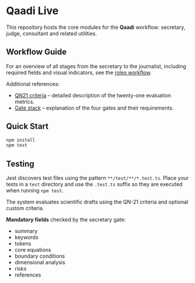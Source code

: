 # Qaadi Live

This repository hosts the core modules for the **Qaadi** workflow: secretary, judge, consultant and related utilities.

## Workflow Guide

For an overview of all stages from the secretary to the journalist, including required fields and visual indicators, see the [roles workflow](docs/roles-workflow.md).

Additional references:

- [QN21 criteria](docs/qn21-criteria.md) – detailed description of the twenty-one evaluation metrics.
- [Gate stack](docs/gate-stack.md) – explanation of the four gates and their requirements.

## Quick Start

```bash
npm install
npm test
```

## Testing

Jest discovers test files using the pattern `**/test/**/*.test.ts`. Place your
tests in a `test` directory and use the `.test.ts` suffix so they are executed
when running `npm test`.

The system evaluates scientific drafts using the QN-21 criteria and optional custom criteria.

**Mandatory fields** checked by the secretary gate:

- summary
- keywords
- tokens
- core equations
- boundary conditions
- dimensional analysis
- risks
- references

